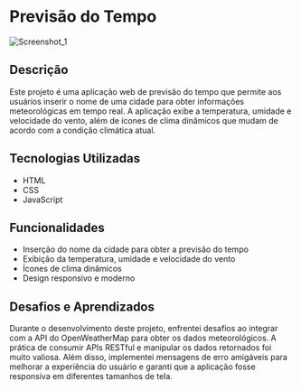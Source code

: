 # Previsão do Tempo

![Screenshot_1](https://github.com/CaioVenxncio/weatherapp/assets/161903325/a97ede96-049d-490f-8e67-ea02cc1a741c)

## Descrição

Este projeto é uma aplicação web de previsão do tempo que permite aos usuários inserir o nome de uma cidade para obter informações meteorológicas em tempo real. A aplicação exibe a temperatura, umidade e velocidade do vento, além de ícones de clima dinâmicos que mudam de acordo com a condição climática atual.

## Tecnologias Utilizadas

- HTML
- CSS
- JavaScript

## Funcionalidades

- Inserção do nome da cidade para obter a previsão do tempo
- Exibição da temperatura, umidade e velocidade do vento
- Ícones de clima dinâmicos
- Design responsivo e moderno

## Desafios e Aprendizados

Durante o desenvolvimento deste projeto, enfrentei desafios ao integrar com a API do OpenWeatherMap para obter os dados meteorológicos. A prática de consumir APIs RESTful e manipular os dados retornados foi muito valiosa. Além disso, implementei mensagens de erro amigáveis para melhorar a experiência do usuário e garanti que a aplicação fosse responsiva em diferentes tamanhos de tela.


